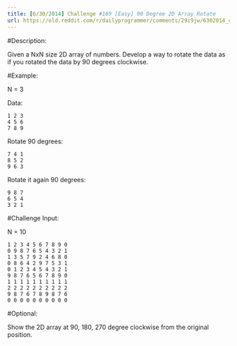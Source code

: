 ```yaml
---
title: [6/30/2014] Challenge #169 [Easy] 90 Degree 2D Array Rotate
url: https://old.reddit.com/r/dailyprogrammer/comments/29i9jw/6302014_challenge_169_easy_90_degree_2d_array/
---
```


#Description:

Given a NxN size 2D array of numbers. Develop a way to rotate the data as if you rotated the data by 90 degrees clockwise.

#Example:

N = 3

Data:

    1 2 3
    4 5 6
    7 8 9

Rotate 90 degrees:

    7 4 1
    8 5 2
    9 6 3

Rotate it again 90 degrees:

    9 8 7
    6 5 4
    3 2 1

#Challenge Input:

N = 10

    1 2 3 4 5 6 7 8 9 0
    0 9 8 7 6 5 4 3 2 1
    1 3 5 7 9 2 4 6 8 0
    0 8 6 4 2 9 7 5 3 1
    0 1 2 3 4 5 4 3 2 1
    9 8 7 6 5 6 7 8 9 0
    1 1 1 1 1 1 1 1 1 1
    2 2 2 2 2 2 2 2 2 2
    9 8 7 6 7 8 9 8 7 6
    0 0 0 0 0 0 0 0 0 0

#Optional: 

Show the 2D array at 90, 180, 270 degree clockwise from the original position.


